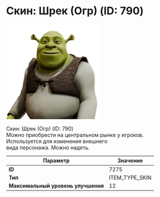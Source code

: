 # Скин: Шрек (Огр) (ID: 790)

![Item Image](../img/7275.webp?raw=true)

Скин: Шрек (Огр) (ID: 790)<br>Можно приобрести на центральном рынке у игроков.<br>Используется для изменения внешнего<br>вида персонажа. Можно надеть.


| Параметр | Значение |
|----------|----------|
| **ID** | 7275 |
| **Тип** | ITEM_TYPE_SKIN |
| **Максимальный уровень улучшения** | 12 |

